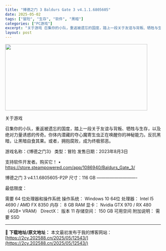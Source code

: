 ```yaml
---
title: "博德之门 3 Baldurs Gate 3 v4.1.1.6805605"
date: 2025-05-02
tags: ["冒险", "生存", "软件", "黑暗"]
categories: ["PC游戏"]
excerpt: "关于游戏 召集你的小队，重返被遗忘的国度，踏上一段关于友谊与背叛、牺牲与生存，以及绝对力量诱惑的传奇。你体内潜藏的夺心魔寄生虫正在唤醒你的神秘能力。反抗黑暗，让黑暗自食其果。或者，拥抱腐败，成为终极邪恶。 游戏名称：《博德之门3》 类型：冒险 发售日期：2023年8月3日 支持软件开发者。购买它！ &hellip;"
layout: post
---
```


<img class="aligncenter size-full wp-image-12545" src="https://2cy.202588.cn/wp-content/uploads/2025/05/2025050213290512.webp" alt="" width="460" height="215" />

关于游戏

召集你的小队，重返被遗忘的国度，踏上一段关于友谊与背叛、牺牲与生存，以及绝对力量诱惑的传奇。你体内潜藏的夺心魔寄生虫正在唤醒你的神秘能力。反抗黑暗，让黑暗自食其果。或者，拥抱腐败，成为终极邪恶。

游戏名称：《博德之门3》
类型：冒险
发售日期：2023年8月3日

支持软件开发者。购买它！
• https://store.steampowered.com/app/1086940/Baldurs_Gate_3/

博德之门 3 v4.1.1.6805605-P2P
尺寸：116 GB
—————————-

最低限度：

需要 64 位处理器和操作系统
操作系统： Windows 10 64位
处理器： Intel I5 4690 / AMD FX 8350
内存： 8 GB RAM
显卡： Nvidia GTX 970 / RX 480（4GB+ VRAM）
DirectX： 版本 11
存储空间： 150 GB 可用空间
附加说明： 需要 SSD

---
📖 **下载地址/原文地址：** 本文最初发布于我的博客网站：[https://2cy.202588.cn/2025/05/12543/](https://2cy.202588.cn/2025/05/12543/)
